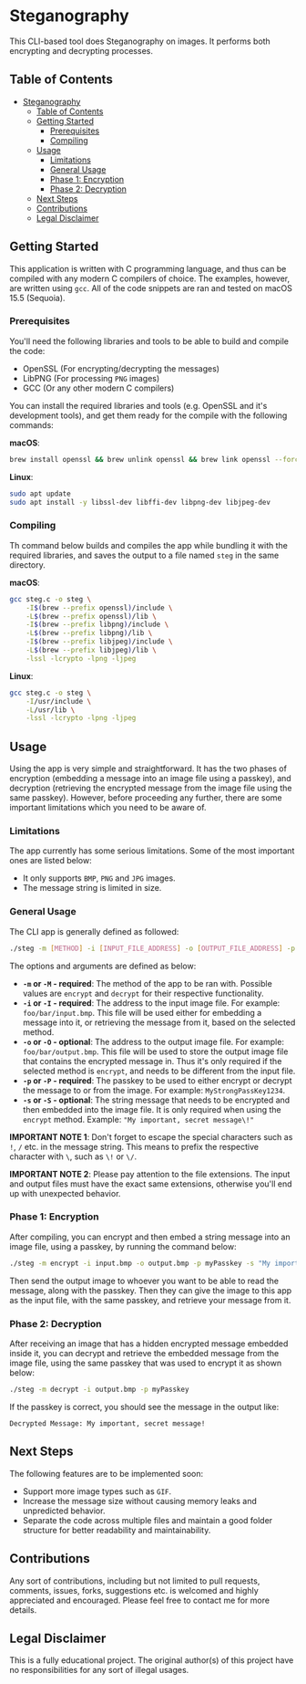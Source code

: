 # Steganography

This CLI-based tool does Steganography on images. It performs both encrypting and decrypting processes.

## Table of Contents

- [Steganography](#steganography)
  - [Table of Contents](#table-of-contents)
  - [Getting Started](#getting-started)
    - [Prerequisites](#prerequisites)
    - [Compiling](#compiling)
  - [Usage](#usage)
    - [Limitations](#limitations)
    - [General Usage](#general-usage)
    - [Phase 1: Encryption](#phase-1-encryption)
    - [Phase 2: Decryption](#phase-2-decryption)
  - [Next Steps](#next-steps)
  - [Contributions](#contributions)
  - [Legal Disclaimer](#legal-disclaimer)

## Getting Started

This application is written with C programming language, and thus can be compiled with any modern C compilers of choice. The examples, however, are written using `gcc`. All of the code snippets are ran and tested on macOS 15.5 (Sequoia).

### Prerequisites

You'll need the following libraries and tools to be able to build and compile the code:

- OpenSSL (For encrypting/decrypting the messages)
- LibPNG (For processing `PNG` images)
- GCC (Or any other modern C compilers)

You can install the required libraries and tools (e.g. OpenSSL and it's development tools), and get them ready for the compile with the following commands:

**macOS**:

```bash
brew install openssl && brew unlink openssl && brew link openssl --force && brew install libffi libpng libjpeg
```

**Linux**:

```bash
sudo apt update
sudo apt install -y libssl-dev libffi-dev libpng-dev libjpeg-dev
```

### Compiling

Th command below builds and compiles the app while bundling it with the required libraries, and saves the output to a file named `steg` in the same directory.

**macOS**:

```bash
gcc steg.c -o steg \
    -I$(brew --prefix openssl)/include \
    -L$(brew --prefix openssl)/lib \
    -I$(brew --prefix libpng)/include \
    -L$(brew --prefix libpng)/lib \
    -I$(brew --prefix libjpeg)/include \
    -L$(brew --prefix libjpeg)/lib \
    -lssl -lcrypto -lpng -ljpeg
```

**Linux**:

```bash
gcc steg.c -o steg \
    -I/usr/include \
    -L/usr/lib \
    -lssl -lcrypto -lpng -ljpeg
```

## Usage

Using the app is very simple and straightforward. It has the two phases of encryption (embedding a message into an image file using a passkey), and decryption (retrieving the encrypted message from the image file using the same passkey). However, before proceeding any further, there are some important limitations which you need to be aware of.

### Limitations

The app currently has some serious limitations. Some of the most important ones are listed below:

- It only supports `BMP`, `PNG` and `JPG` images.
- The message string is limited in size.

### General Usage

The CLI app is generally defined as followed:

```bash
./steg -m [METHOD] -i [INPUT_FILE_ADDRESS] -o [OUTPUT_FILE_ADDRESS] -p [PASSKEY] -s [MESSAGE]
```

The options and arguments are defined as below:

- **`-m` or `-M` - required**: The method of the app to be ran with. Possible values are `encrypt` and `decrypt` for their respective functionality.
- **`-i` or `-I` - required**: The address to the input image file. For example: `foo/bar/input.bmp`. This file will be used either for embedding a message into it, or retrieving the message from it, based on the selected method.
- **`-o` or `-O` - optional**: The address to the output image file. For example: `foo/bar/output.bmp`. This file will be used to store the output image file that contains the encrypted message in. Thus it's only required if the selected method is `encrypt`, and needs to be different from the input file.
- **`-p` or `-P` - required**: The passkey to be used to either encrypt or decrypt the message to or from the image. For example: `MyStrongPassKey1234`.
- **`-s` or `-S` - optional**: The string message that needs to be encrypted and then embedded into the image file. It is only required when using the `encrypt` method. Example: `"My important, secret message\!"`

**IMPORTANT NOTE 1**: Don't forget to escape the special characters such as `!`, `/` etc. in the message string. This means to prefix the respective character with `\`, such as `\!` or `\/`.

**IMPORTANT NOTE 2**: Please pay attention to the file extensions. The input and output files must have the exact same extensions, otherwise you'll end up with unexpected behavior.

### Phase 1: Encryption

After compiling, you can encrypt and then embed a string message into an image file, using a passkey, by running the command below:

```bash
./steg -m encrypt -i input.bmp -o output.bmp -p myPasskey -s "My important, secret message\!"
```

Then send the output image to whoever you want to be able to read the message, along with the passkey. Then they can give the image to this app as the input file, with the same passkey, and retrieve your message from it.

### Phase 2: Decryption

After receiving an image that has a hidden encrypted message embedded inside it, you can decrypt and retrieve the embedded message from the image file, using the same passkey that was used to encrypt it as shown below:

```bash
./steg -m decrypt -i output.bmp -p myPasskey
```

If the passkey is correct, you should see the message in the output like:

```
Decrypted Message: My important, secret message!
```

## Next Steps

The following features are to be implemented soon:

- Support more image types such as `GIF`.
- Increase the message size without causing memory leaks and unpredicted behavior.
- Separate the code across multiple files and maintain a good folder structure for better readability and maintainability.

## Contributions

Any sort of contributions, including but not limited to pull requests, comments, issues, forks, suggestions etc. is welcomed and highly appreciated and encouraged. Please feel free to contact me for more details.

## Legal Disclaimer

This is a fully educational project. The original author(s) of this project have no responsibilities for any sort of illegal usages.
